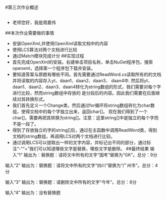 #第三次作业概述
##
- 老师您好，我是周嘉伟

##本次作业需要做的事情
- 安装OpenXml,并使用OpenXml读取文档中的内容
- 使用LCS算法对两个文档进行比较
- 通过Match模块完成计分
##实现过程
- 首先完成OpenXml的安装。右键单击项目名称，单击NuGet程序包，搜索openxml，选择第一个程序包下载并安装。
- 要知道答案与原题有哪些不同。首先需要通过ReadWord.cs读取所有的的文档并将读取的内容存入yt、daan1、daan2、daan3、
daan4中.
然后将yt、daan1、daan2、daan3、daan4转化为string数组的形式，我们需要对每个字进行比较，然而string数组中存放的
是分段后的内容。因此我们需要在后面继续对其转换形式。
- 我们首先定义一个Change类，然后通过for循环将string数组转化为char数组，使得文档中的每个字独立出来，返回char[]。
现在我们得到了一个char[]，需要再把其转换为string[]。注意：这里string[]中是独立的每个字而不是一段了。
- 得到了存放独立的字的string[]后，通过在主函数中调用ReadWord类，得到文档的string数组，再调用LCS对两个文档进行比较。
- 通过调用LCS可以提取出一样的文字内容，并标记出不同的部分，通过标注“-”“+”我们可以知道哪些文字是替换，哪些文字是删除。
##最终结果
输入“1”
输出为：替换题：请将文中所有的文字“国考”替换为“GK”。总分：9分

输入“2”
输出为：替换题：请将文中所有的文字“四川”替换为“广州市”。总分：4分

输入“3”
输出为：替换题：请删除文中所有的文字“今年”。总分：8分

输入“4”
输出为：没有替换题